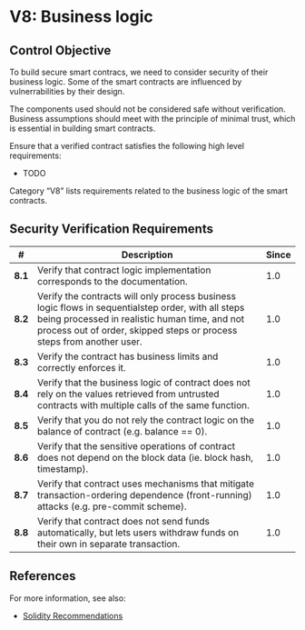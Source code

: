 # V8: Business logic

## Control Objective

To build secure smart contracs, we need to consider security of their business logic. Some of the smart contracts are influenced by vulnerrabilities by their design.

The components used should not be considered safe without verification. Business assumptions should meet with the principle of minimal trust, which is essential in building smart contracts.

Ensure that a verified contract satisfies the following high level requirements:
* TODO

Category “V8” lists requirements related to the business logic of the smart contracts.

## Security Verification Requirements

| # | Description | Since |
| --- | --- | --- |
| **8.1** | Verify that contract logic implementation corresponds to the documentation. | 1.0 |
| **8.2** | Verify the contracts will only process business logic flows in sequentialstep order, with all steps being processed in realistic human time, and not process out of order, skipped steps or process steps from another user.  | 1.0 |
| **8.3** | Verify the contract has business limits and correctly enforces it. | 1.0 |
| **8.4** | Verify that the business logic of contract does not rely on the values retrieved from untrusted contracts with multiple calls of the same function. | 1.0 |
| **8.5** | Verify that you do not rely the contract logic on the balance of contract (e.g. balance == 0). | 1.0 |
| **8.6** | Verify that the sensitive operations of contract does not depend on the block data (ie. block hash, timestamp). | 1.0 |
| **8.7** | Verify that contract uses mechanisms that mitigate transaction-ordering dependence (front-running) attacks (e.g. pre-commit scheme). | 1.0 |
| **8.8** | Verify that contract does not send funds automatically, but lets users withdraw funds on their own in separate transaction. | 1.0 |

## References

For more information, see also:

* [Solidity Recommendations](https://consensys.github.io/smart-contract-best-practices/recommendations/)